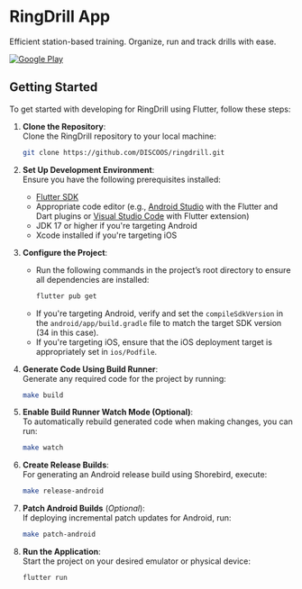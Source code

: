 # RingDrill App

Efficient station-based training. Organize, run and track drills with ease.

[![Google Play](https://playbadges.pavi2410.me/badge/full?id=org.discoos.ringdrill)](https://play.google.com/store/apps/details?id=org.discoos.ringdrill)
## Getting Started
To get started with developing for RingDrill using Flutter, follow these steps:

1. **Clone the Repository**:  
   Clone the RingDrill repository to your local machine:
   ```bash
   git clone https://github.com/DISCOOS/ringdrill.git
   ```

2. **Set Up Development Environment**:  
   Ensure you have the following prerequisites installed:
   - [Flutter SDK](https://flutter.dev/docs/get-started/install)
   - Appropriate code editor (e.g., [Android Studio](https://developer.android.com/studio) with the Flutter and Dart plugins or [Visual Studio Code](https://code.visualstudio.com/) with Flutter extension)
   - JDK 17 or higher if you're targeting Android
   - Xcode installed if you're targeting iOS

3. **Configure the Project**:
   - Run the following commands in the project’s root directory to ensure all dependencies are installed:
     ```bash
     flutter pub get
     ```
   - If you're targeting Android, verify and set the `compileSdkVersion` in the `android/app/build.gradle` file to match the target SDK version (34 in this case).
   - If you're targeting iOS, ensure that the iOS deployment target is appropriately set in `ios/Podfile`.

4. **Generate Code Using Build Runner**:  
   Generate any required code for the project by running:
   ```bash
   make build
   ```

5. **Enable Build Runner Watch Mode (Optional)**:  
   To automatically rebuild generated code when making changes, you can run:
   ```bash
   make watch
   ```

6. **Create Release Builds**:  
   For generating an Android release build using Shorebird, execute:
   ```bash
   make release-android
   ```

7. **Patch Android Builds** (*Optional*):  
   If deploying incremental patch updates for Android, run:
   ```bash
   make patch-android
   ```

8. **Run the Application**:  
   Start the project on your desired emulator or physical device:
   ```bash
   flutter run
   ```